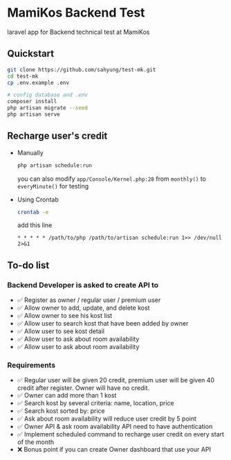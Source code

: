 # MamiKos Backend Test

laravel app for Backend technical test at MamiKos

## Quickstart

```sh
git clone https://github.com/sahyung/test-mk.git
cd test-mk
cp .env.example .env

# config database and .env
composer install
php artisan migrate --seed
php artisan serve
```

## Recharge user's credit

- Manually

    ```sh
    php artisan schedule:run
    ```

    you can also modify `app/Console/Kernel.php:28` from `monthly()` to `everyMinute()` for testing

- Using Crontab

    ```sh
    crontab -e 
    ```

    add this line

    ```shell
    * * * * * /path/to/php /path/to/artisan schedule:run 1>> /dev/null 2>&1
    ```

## To-do list

### Backend Developer is asked to create API to

- :white_check_mark: Register as owner / regular user / premium user
- :white_check_mark: Allow owner to add, update, and delete kost
- :white_check_mark: Allow owner to see his kost list
- :white_check_mark: Allow user to search kost that have been added by owner
- :white_check_mark: Allow user to see kost detail
- :white_check_mark: Allow user to ask about room availability
- :white_check_mark: Allow user to ask about room availability

### Requirements

- :white_check_mark: Regular user will be given 20 credit, premium user will be given 40 credit after register. Owner will have no credit.
- :white_check_mark: Owner can add more than 1 kost
- :white_check_mark: Search kost by several criteria: name, location, price
- :white_check_mark: Search kost sorted by: price
- :white_check_mark: Ask about room availability will reduce user credit by 5 point
- :white_check_mark: Owner API & ask room availability API need to have authentication
- :white_check_mark: Implement scheduled command to recharge user credit on every start of the month
- :x: Bonus point if you can create Owner dashboard that use your API
